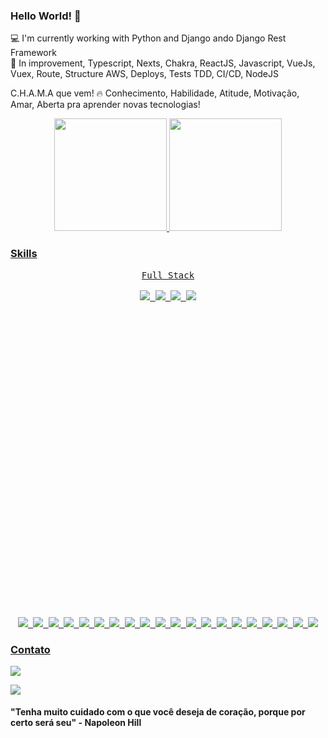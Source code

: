 ### Hello World! 👋

💻 I'm currently working with Python and Django ando Django Rest Framework<br>
🌱 In improvement, Typescript, Nexts, Chakra, ReactJS, Javascript, VueJs, Vuex, Route, Structure AWS, Deploys, Tests TDD, CI/CD, NodeJS<br>

C.H.A.M.A que vem! 🔥
Conhecimento, Habilidade, Atitude, Motivação, Amar, Aberta pra aprender novas tecnologias!

<div align="center">
  <a href="https://github.com/franzannakarolina">
  <img height="180em" src="https://github-readme-stats.vercel.app/api?username=franzannakarolina&show_icons=true&theme=dracula&include_all_commits=true&count_private=true"/>
  <img height="180em" src="https://github-readme-stats.vercel.app/api/top-langs/?username=franzannakarolina&layout=compact&langs_count=7&theme=dracula"/>
</div>

### Skills

 <div align="center">  
  <kbd> 
  <div align="center">
  <kbd>Full Stack</kbd>
  </div>  
<div style="display: inline_block"><br>  
  <img src="https://cdn.jsdelivr.net/gh/devicons/devicon/icons/babel/babel-original.svg" />
  <img src="https://cdn.jsdelivr.net/gh/devicons/devicon/icons/composer/composer-original.svg" />
  <img src="https://cdn.jsdelivr.net/gh/devicons/devicon/icons/css3/css3-original.svg" />
  <img src="https://cdn.jsdelivr.net/gh/devicons/devicon/icons/django/django-original.svg" />
  <svg viewBox="0 0 128 128">
  <img src="https://cdn.jsdelivr.net/gh/devicons/devicon/icons/figma/figma-original.svg" />
  <img src="https://cdn.jsdelivr.net/gh/devicons/devicon/icons/docker/docker-original.svg" />
  <img src="https://cdn.jsdelivr.net/gh/devicons/devicon/icons/html5/html5-original.svg" />
  <img src="https://cdn.jsdelivr.net/gh/devicons/devicon/icons/jenkins/jenkins-original.svg" />
  <img src="https://cdn.jsdelivr.net/gh/devicons/devicon/icons/javascript/javascript-original.svg" />
  <img src="https://cdn.jsdelivr.net/gh/devicons/devicon/icons/jquery/jquery-original-wordmark.svg" />
  <img src="https://cdn.jsdelivr.net/gh/devicons/devicon/icons/linux/linux-original.svg" />
  <img src="https://cdn.jsdelivr.net/gh/devicons/devicon/icons/mongodb/mongodb-original-wordmark.svg" />
  <img src="https://cdn.jsdelivr.net/gh/devicons/devicon/icons/mysql/mysql-original-wordmark.svg" />
  <img src="https://cdn.jsdelivr.net/gh/devicons/devicon/icons/nextjs/nextjs-line.svg" />
  <img src="https://cdn.jsdelivr.net/gh/devicons/devicon/icons/nodejs/nodejs-original-wordmark.svg" />
  <img src="https://cdn.jsdelivr.net/gh/devicons/devicon/icons/pycharm/pycharm-original-wordmark.svg" />
  <img src="https://cdn.jsdelivr.net/gh/devicons/devicon/icons/react/react-original.svg" />
  <img src="https://cdn.jsdelivr.net/gh/devicons/devicon/icons/redux/redux-original.svg" />
  <img src="https://cdn.jsdelivr.net/gh/devicons/devicon/icons/sass/sass-original.svg" />
  <img src="https://cdn.jsdelivr.net/gh/devicons/devicon/icons/typescript/typescript-original.svg" />
  <img src="https://cdn.jsdelivr.net/gh/devicons/devicon/icons/vuejs/vuejs-original-wordmark.svg" />
  <img src="https://cdn.jsdelivr.net/gh/devicons/devicon/icons/ubuntu/ubuntu-plain-wordmark.svg" />
  <img src="https://cdn.jsdelivr.net/gh/devicons/devicon/icons/storybook/storybook-original-wordmark.svg" />
  <img src="https://cdn.jsdelivr.net/gh/devicons/devicon/icons/less/less-plain-wordmark.svg" />
</div>
</kbd>
  </div>  
  
### Contato

<div>
<a href = "mailto:franz.karols@gmail.com"><img src="https://img.shields.io/badge/Gmail-D14836?style=for-the-badge&logo=gmail&logoColor=white" target="_blank"></a>

<a href="https://www.linkedin.com/in/anna-karolina-franz-b72242218/" target="_blank"><img src="https://img.shields.io/badge/-LinkedIn-%230077B5?style=for-the-badge&logo=linkedin&logoColor=white" target="_blank"></a>

</div>

#### "Tenha muito cuidado com o que você deseja de coração, porque por certo será seu" - Napoleon Hill  
  
